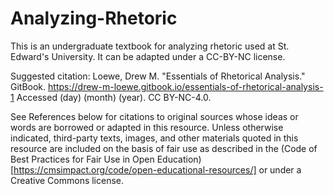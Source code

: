 # Analyzing-Rhetoric
This is an undergraduate textbook for analyzing rhetoric used at St. Edward's University. It can be adapted under a CC-BY-NC license.

Suggested citation: Loewe, Drew M. "Essentials of Rhetorical Analysis." GitBook. https://drew-m-loewe.gitbook.io/essentials-of-rhetorical-analysis-1 Accessed (day) (month) (year). CC BY-NC-4.0.

See References below for citations to original sources whose ideas or words are borrowed or adapted in this resource. Unless otherwise indicated, third-party texts, images, and other materials quoted in this resource are included on the basis of fair use as described in the (Code of Best Practices for Fair Use in Open Education)[https://cmsimpact.org/code/open-educational-resources/] or under a Creative Commons license.
